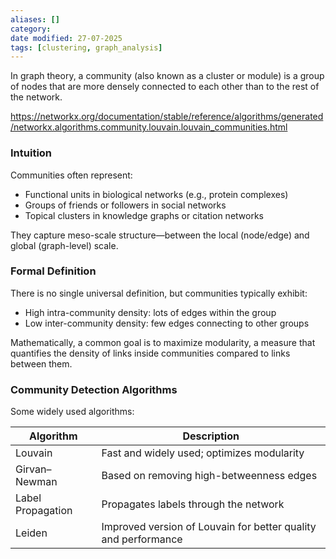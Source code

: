 ```yaml
---
aliases: []
category:
date modified: 27-07-2025
tags: [clustering, graph_analysis]
---
```

In graph theory, a community (also known as a cluster or module) is a group of nodes that are more densely connected to each other than to the rest of the network.
 

https://networkx.org/documentation/stable/reference/algorithms/generated/networkx.algorithms.community.louvain.louvain_communities.html

### Intuition
Communities often represent:
- Functional units in biological networks (e.g., protein complexes)
- Groups of friends or followers in social networks
- Topical clusters in knowledge graphs or citation networks

They capture meso-scale structure—between the local (node/edge) and global (graph-level) scale.

### Formal Definition
There is no single universal definition, but communities typically exhibit:

- High intra-community density: lots of edges within the group
- Low inter-community density: few edges connecting to other groups

Mathematically, a common goal is to maximize modularity, a measure that quantifies the density of links inside communities compared to links between them.

### Community Detection Algorithms
Some widely used algorithms:

| Algorithm | Description |
|-|-|
| Louvain | Fast and widely used; optimizes modularity |
| Girvan–Newman | Based on removing high-betweenness edges |
| Label Propagation | Propagates labels through the network |
| Leiden | Improved version of Louvain for better quality and performance |
